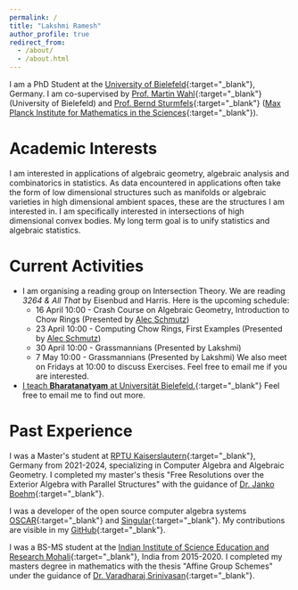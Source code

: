 ```yaml
---
permalink: /
title: "Lakshmi Ramesh"
author_profile: true
redirect_from: 
  - /about/
  - /about.html
---
```


I am a PhD Student at the [University of Bielefeld](https://www.uni-bielefeld.de){:target="_blank"}, Germany. I am co-supervised by [Prof. Martin Wahl](https://ekvv.uni-bielefeld.de/pers_publ/publ/PersonDetail.jsp?personId=397650776&lang=EN){:target="_blank"} (University of Bielefeld) and [Prof. Bernd Sturmfels](https://math.berkeley.edu/~bernd/){:target="_blank"} ([Max Planck Institute for Mathematics in the Sciences](https://www.mis.mpg.de){:target="_blank"}).

Academic Interests
===
I am interested in applications of algebraic geometry, algebraic analysis and combinatorics in statistics. As data encountered in applications often take the form of low dimensional structures such as manifolds or algebraic varieties in high dimensional ambient spaces, these are the structures I am interested in. I am specifically interested in intersections of high dimensional convex bodies. My long term goal is to unify statistics and algebraic statistics. 

Current Activities
======
* I am organising a reading group on Intersection Theory. We are reading _3264 & All That_ by Eisenbud and Harris. Here is the upcoming schedule:
    * 16 April 10:00 - Crash Course on Algebraic Geometry, Introduction to Chow Rings (Presented by [Alec Schmutz](https://ekvv.uni-bielefeld.de/pers_publ/publ/PersonDetail.jsp?personId=506753954))
    * 23 April 10:00 - Computing Chow Rings, First Examples (Presented by [Alec Schmutz](https://ekvv.uni-bielefeld.de/pers_publ/publ/PersonDetail.jsp?personId=506753954))
    * 30 April 10:00 - Grassmannians (Presented by Lakshmi)
    * 7 May 10:00 - Grassmannians (Presented by Lakshmi)
  We also meet on Fridays at 10:00 to discuss Exercises. Feel free to email me if you are interested. 
* [I teach **Bharatanatyam** at Universität Bielefeld.](https://hsp.sport.uni-bielefeld.de/angebote/Sommersemester_2025/_Indischer_Tanz.html){:target="_blank"} Feel free to email me to find out more.

Past Experience
===
I was a Master's student at [RPTU Kaiserslautern](https://rptu.de){:target="_blank"}, Germany from 2021-2024, specializing in Computer Algebra and Algebraic Geometry. I completed my master's thesis "Free Resolutions over the Exterior Algebra with Parallel Structures" with the guidance of [Dr. Janko Boehm](https://agag-jboehm.math.rptu.de/~boehm/){:target="_blank"}.  

I was a developer of the open source computer algebra systems [OSCAR](https://www.oscar-system.org){:target="_blank"} and [Singular](https://www.singular.uni-kl.de){:target="_blank"}. My contributions are visible in my [GitHub](https://github.com/Lax202){:target="_blank"}.

I was a BS-MS student at the [Indian Institute of Science Education and Research Mohali](https://www.singular.uni-kl.de){:target="_blank"}, India from 2015-2020. I completed my masters degree in mathematics with the thesis "Affine Group Schemes" under the guidance of [Dr. Varadharaj Srinivasan](https://www.iisermohali.ac.in/faculty/dms/ravisri){:target="_blank"}.  